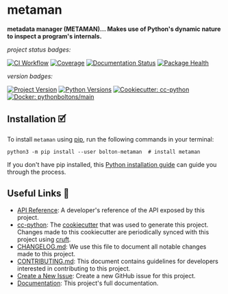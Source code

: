 # metaman

**metadata manager (METAMAN)... Makes use of Python's dynamic nature to inspect a program's internals.**

_project status badges:_

[![CI Workflow](https://github.com/python-boltons/metaman/actions/workflows/ci.yml/badge.svg)](https://github.com/python-boltons/metaman/actions/workflows/ci.yml)
[![Coverage](https://codecov.io/gh/python-boltons/metaman/branch/master/graph/badge.svg)](https://codecov.io/gh/python-boltons/metaman)
[![Documentation Status](https://readthedocs.org/projects/bolton-metaman/badge/?version=latest)](https://bolton-metaman.readthedocs.io/en/latest/?badge=latest)
[![Package Health](https://snyk.io/advisor/python/bolton-metaman/badge.svg)](https://snyk.io/advisor/python/bolton-metaman)

_version badges:_

[![Project Version](https://img.shields.io/pypi/v/bolton-metaman)](https://pypi.org/project/bolton-metaman/)
[![Python Versions](https://img.shields.io/pypi/pyversions/bolton-metaman)](https://pypi.org/project/bolton-metaman/)
[![Cookiecutter: cc-python](https://img.shields.io/static/v1?label=cc-python&message=2022.01.04&color=d4aa00&logo=cookiecutter&logoColor=d4aa00)](https://github.com/python-boltons/cc-python)
[![Docker: pythonboltons/main](https://img.shields.io/static/v1?label=pythonboltons%20%2F%20main&message=2021.12.22&color=8ec4ad&logo=docker&logoColor=8ec4ad)](https://github.com/python-boltons/docker-python)


## Installation 🗹

To install `metaman` using [pip][9], run the following
commands in your terminal:

``` shell
python3 -m pip install --user bolton-metaman  # install metaman
```

If you don't have pip installed, this [Python installation guide][10] can guide
you through the process.

<!-- [[[[[kooky.cog
from pathlib import Path

lines = Path("./docs/design/design.md").read_text().split("\n")
if any(L.strip() for L in lines):
    fixed_lines = [L.replace("(.", "(./docs/design") if L.startswith("![") else L for L in lines]
    print("## Design Diagrams\n")
    print("\n".join(fixed_lines))
]]]]] -->
<!-- [[[[[end]]]]] -->


## Useful Links 🔗

* [API Reference][3]: A developer's reference of the API exposed by this
  project.
* [cc-python][4]: The [cookiecutter][5] that was used to generate this project.
  Changes made to this cookiecutter are periodically synced with this project
  using [cruft][12].
* [CHANGELOG.md][2]: We use this file to document all notable changes made to
  this project.
* [CONTRIBUTING.md][7]: This document contains guidelines for developers
  interested in contributing to this project.
* [Create a New Issue][13]: Create a new GitHub issue for this project.
* [Documentation][1]: This project's full documentation.


[1]: https://bolton-metaman.readthedocs.io/en/latest
[2]: https://github.com/python-boltons/metaman/blob/master/CHANGELOG.md
[3]: https://bolton-metaman.readthedocs.io/en/latest/modules.html
[4]: https://github.com/python-boltons/cc-python
[5]: https://github.com/cookiecutter/cookiecutter
[6]: https://docs.readthedocs.io/en/stable/
[7]: https://github.com/python-boltons/metaman/blob/master/CONTRIBUTING.md
[8]: https://github.com/python-boltons/metaman
[9]: https://pip.pypa.io
[10]: http://docs.python-guide.org/en/latest/starting/installation/
[11]: https://github.com/pypa/pipx
[12]: https://github.com/cruft/cruft
[13]: https://github.com/python-boltons/metaman/issues/new/choose
